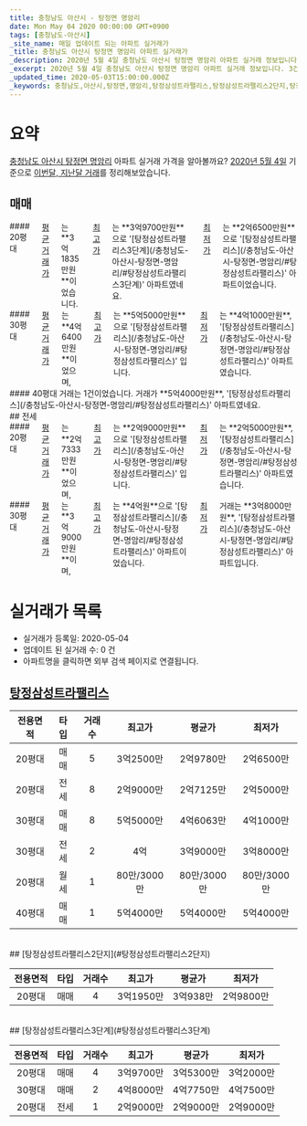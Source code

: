 ```yaml
---
title: 충청남도 아산시 - 탕정면 명암리
date: Mon May 04 2020 00:00:00 GMT+0900
tags: [충청남도-아산시]
_site_name: 매일 업데이트 되는 아파트 실거래가
_title: 충청남도 아산시 탕정면 명암리 아파트 실거래가
_description: 2020년 5월 4일 충청남도 아산시 탕정면 명암리 아파트 실거래 정보입니다. 3건 아파트 정보가 있습니다.
_excerpt: 2020년 5월 4일 충청남도 아산시 탕정면 명암리 아파트 실거래 정보입니다. 3건 아파트 정보가 있습니다.
_updated_time: 2020-05-03T15:00:00.000Z
_keywords: 충청남도,아산시,탕정면,명암리,탕정삼성트라팰리스,탕정삼성트라팰리스2단지,탕정삼성트라팰리스3단계
---
```





# 요약
<ins>충청남도 아산시 탕정면 명암리</ins> 아파트 실거래 가격을 알아볼까요? <ins>2020년 5월 4일</ins> 기준으로 <ins>이번달, 지난달 거래</ins>를 정리해보았습니다.

## 매매
<div class="container">
<div class="six columns" markdown="1">
#### 20평대
<ins>평균 거래가</ins>는 **3억1835만원**이었습니다. <ins>최고가</ins>는 **3억9700만원**으로 '[탕정삼성트라팰리스3단계](/충청남도-아산시-탕정면-명암리/#탕정삼성트라팰리스3단계)' 아파트였네요. <ins>최저가</ins>는 **2억6500만원**으로 '[탕정삼성트라팰리스](/충청남도-아산시-탕정면-명암리/#탕정삼성트라팰리스)' 아파트이었습니다.
</div>
<div class="six columns" markdown="1">
#### 30평대
<ins>평균 거래가</ins>는 **4억6400만원**이었으며, <ins>최고가</ins>는 **5억5000만원**으로 '[탕정삼성트라팰리스](/충청남도-아산시-탕정면-명암리/#탕정삼성트라팰리스)' 입니다. <ins>최저가</ins>는 **4억1000만원**, '[탕정삼성트라팰리스](/충청남도-아산시-탕정면-명암리/#탕정삼성트라팰리스)' 아파트였습니다.
</div>
</div>
<div class="container">
<div class="twelve columns" markdown="1">
#### 40평대
거래는 1건이었습니다. 거래가 **5억4000만원**, '[탕정삼성트라팰리스](/충청남도-아산시-탕정면-명암리/#탕정삼성트라팰리스)' 아파트였네요.
</div>
</div>
## 전세
<div class="container">
<div class="six columns" markdown="1">
#### 20평대
<ins>평균 거래가</ins>는 **2억7333만원**이었으며, <ins>최고가</ins>는 **2억9000만원**으로 '[탕정삼성트라팰리스](/충청남도-아산시-탕정면-명암리/#탕정삼성트라팰리스)' 입니다. <ins>최저가</ins>는 **2억5000만원**, '[탕정삼성트라팰리스](/충청남도-아산시-탕정면-명암리/#탕정삼성트라팰리스)' 아파트였습니다.
</div>
<div class="six columns" markdown="1">
#### 30평대
<ins>평균 거래가</ins>는 **3억9000만원**이며, <ins>최고가</ins>는 **4억원**으로 '[탕정삼성트라팰리스](/충청남도-아산시-탕정면-명암리/#탕정삼성트라팰리스)' 아파트이었습니다. <ins>최저가</ins> 거래는 **3억8000만원**, '[탕정삼성트라팰리스](/충청남도-아산시-탕정면-명암리/#탕정삼성트라팰리스)' 아파트입니다.
</div>
</div>



# 실거래가 목록
- 실거래가 등록일: 2020-05-04
- 업데이트 된 실거래 수: 0 건
- 아파트명을 클릭하면 외부 검색 페이지로 연결됩니다.

## [탕정삼성트라팰리스](#탕정삼성트라팰리스)

|전용면적|타입|거래수|최고가|평균가|최저가|
|:---:|:---:|:---:|:---:|:---:|:---:|
|20평대|<span class="deal-type-1">매매</span>|5|3억2500만|2억9780만|2억6500만|
|20평대|<span class="deal-type-2">전세</span>|8|2억9000만|2억7125만|2억5000만|
|30평대|<span class="deal-type-1">매매</span>|8|5억5000만|4억6063만|4억1000만|
|30평대|<span class="deal-type-2">전세</span>|2|4억|3억9000만|3억8000만|
|20평대|<span class="deal-type-3">월세</span>|1|80만/3000만|80만/3000만|80만/3000만|
|40평대|<span class="deal-type-1">매매</span>|1|5억4000만|5억4000만|5억4000만|

<br/>
## [탕정삼성트라팰리스2단지](#탕정삼성트라팰리스2단지)

|전용면적|타입|거래수|최고가|평균가|최저가|
|:---:|:---:|:---:|:---:|:---:|:---:|
|20평대|<span class="deal-type-1">매매</span>|4|3억1950만|3억938만|2억9800만|

<br/>
## [탕정삼성트라팰리스3단계](#탕정삼성트라팰리스3단계)

|전용면적|타입|거래수|최고가|평균가|최저가|
|:---:|:---:|:---:|:---:|:---:|:---:|
|20평대|<span class="deal-type-1">매매</span>|4|3억9700만|3억5300만|3억2000만|
|30평대|<span class="deal-type-1">매매</span>|2|4억8000만|4억7750만|4억7500만|
|20평대|<span class="deal-type-2">전세</span>|1|2억9000만|2억9000만|2억9000만|

<br/>



